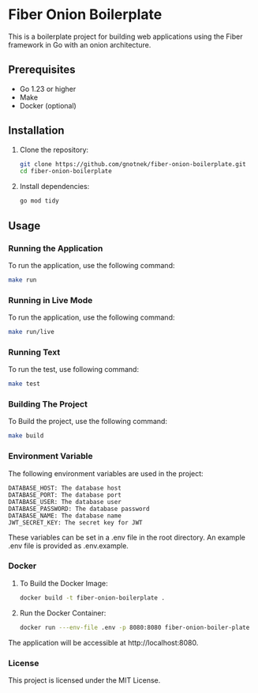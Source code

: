 # Fiber Onion Boilerplate

This is a boilerplate project for building web applications using the Fiber framework in Go with an onion architecture.

## Prerequisites

- Go 1.23 or higher
- Make
- Docker (optional)

## Installation

1. Clone the repository:
    ```sh
    git clone https://github.com/gnotnek/fiber-onion-boilerplate.git
    cd fiber-onion-boilerplate
    ```

2. Install dependencies:
    ```sh
    go mod tidy
    ```

## Usage

### Running the Application

To run the application, use the following command:
```sh
make run
```

### Running in Live Mode

To run the application, use the following command:
```sh
make run/live
```

### Running Text
To run the test, use following command:
```sh
make test
```

### Building The Project
To Build the project, use the following command:
```sh
make build
```

### Environment Variable

The following environment variables are used in the project:

```
DATABASE_HOST: The database host
DATABASE_PORT: The database port 
DATABASE_USER: The database user 
DATABASE_PASSWORD: The database password 
DATABASE_NAME: The database name 
JWT_SECRET_KEY: The secret key for JWT 
```

These variables can be set in a .env file in the root directory. An example .env file is provided as .env.example.

### Docker

1. To Build the Docker Image:
    ```sh
    docker build -t fiber-onion-boilerplate .
    ```
2. Run the Docker Container:
    ```sh
    docker run ---env-file .env -p 8080:8080 fiber-onion-boiler-plate
    ```

The application will be accessible at http://localhost:8080.

### License

This project is licensed under the MIT License.
